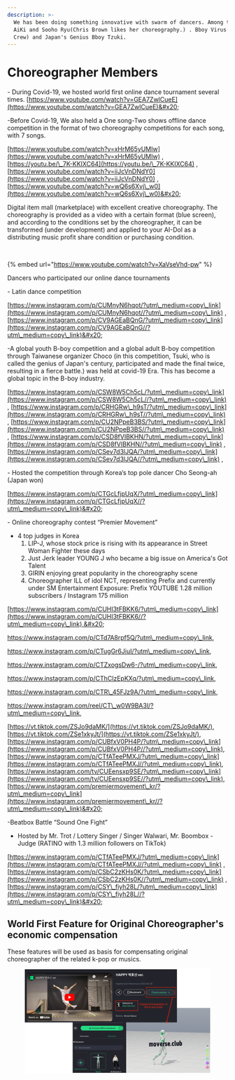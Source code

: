 ```yaml
---
description: >-
  We has been doing something innovative with swarm of dancers. Among them were
  AiKi and Sooho Ryu(Chris Brown likes her choreography.) . Bboy Virus (TIP
  Crew) and Japan's Genius Bboy Tzuki.
---
```


# Choreographer Members

&#x20; \- During Covid-19, we hosted world first online dance tournament several times. [https://www.youtube.com/watch?v=GEA7ZwlCueE](https://www.youtube.com/watch?v=GEA7ZwlCueE)&#x20;

&#x20; \-Before Covid-19, We also held a One song-Two shows offline dance competition in the format of two choreography competitions for each song, with 7 songs.

[https://www.youtube.com/watch?v=xHrM65yUMIw](https://www.youtube.com/watch?v=xHrM65yUMIw) , [https://youtu.be/\_7K-KKIXC64](https://youtu.be/\_7K-KKIXC64) , [https://www.youtube.com/watch?v=iiJcVnDNdY0](https://www.youtube.com/watch?v=iiJcVnDNdY0) , [https://www.youtube.com/watch?v=wQ6s6Xvj\_w0](https://www.youtube.com/watch?v=wQ6s6Xvj\_w0)&#x20;

&#x20;Digital item mall (marketplace) with excellent creative choreography. The choreography is provided as a video with a certain format (blue screen), and according to the conditions set by the choreographer, it can be transformed (under development) and applied to your AI-Dol as a distributing music profit share condition or purchasing condition.&#x20;

<figure><img src="../../../../.gitbook/assets/스크린샷 2023-05-02 오후 1.52.39.png" alt=""><figcaption></figcaption></figure>



{% embed url="https://www.youtube.com/watch?v=XaVseVhd-pw" %}

Dancers who participated our online dance tournaments

&#x20;\- Latin dance competition

&#x20;[https://www.instagram.com/p/CUMnyN6hqot/?utm\_medium=copy\_link](https://www.instagram.com/p/CUMnyN6hqot//?utm\_medium=copy\_link) ,  [https://www.instagram.com/p/CV9AGEaBQnG/?utm\_medium=copy\_link](https://www.instagram.com/p/CV9AGEaBQnG//?utm\_medium=copy\_link)&#x20;



\-A global youth B-boy competition and a global adult B-boy competition through Taiwanese organizer Choco (in this competition, Tsuki, who is called the genius of Japan's century, participated and made the final twice, resulting in a fierce battle.) was held at covid-19 Era.  This has become a global topic in the B-boy industry.

[https://www.instagram.com/p/CSW8W5Ch5cL/?utm\_medium=copy\_link](https://www.instagram.com/p/CSW8W5Ch5cL//?utm\_medium=copy\_link) , [https://www.instagram.com/p/CRHGRw\_h9sT/?utm\_medium=copy\_link](https://www.instagram.com/p/CRHGRw\_h9sT//?utm\_medium=copy\_link) , [https://www.instagram.com/p/CU2NPpeB3BS/?utm\_medium=copy\_link](https://www.instagram.com/p/CU2NPpeB3BS//?utm\_medium=copy\_link) , [https://www.instagram.com/p/CSD8fVIBKHN/?utm\_medium=copy\_link](https://www.instagram.com/p/CSD8fVIBKHN//?utm\_medium=copy\_link) , [https://www.instagram.com/p/CSev7d3lJQA/?utm\_medium=copy\_link](https://www.instagram.com/p/CSev7d3lJQA//?utm\_medium=copy\_link) ,&#x20;

&#x20;  \- Hosted the competition through Korea’s top pole dancer Cho Seong-ah (Japan won)

&#x20;   [https://www.instagram.com/p/CTGcLfjpUqX/?utm\_medium=copy\_link](https://www.instagram.com/p/CTGcLfjpUqX//?utm\_medium=copy\_link)&#x20;

&#x20;\- Online choreography contest “Premier Movement”

* 4 top judges in Korea
  1. LIP-J, whose stock price is rising with its appearance in Street Woman Fighter these days
  2. Just Jerk leader YOUNG J who became a big issue on America's Got Talent
  3. GIRIN enjoying great popularity in the choreography scene
  4. Choreographer ILL of idol NCT, representing Prefix and currently under SM Entertainment Exposure: Prefix YOUTUBE 1.28 million subscribers / Instagram 175 million

&#x20;      [https://www.instagram.com/p/CUHI3tFBKK6/?utm\_medium=copy\_link](https://www.instagram.com/p/CUHI3tFBKK6//?utm\_medium=copy\_link),&#x20;

&#x20;      https://www.instagram.com/p/CTd7A8rpf5Q/?utm\_medium=copy\_link,

&#x20;      https://www.instagram.com/p/CTugGr6JiuI/?utm\_medium=copy\_link,

&#x20;     https://www.instagram.com/p/CTZxogsDw6-/?utm\_medium=copy\_link,

&#x20;     https://www.instagram.com/p/CThClzEpKXq/?utm\_medium=copy\_link,

&#x20;     https://www.instagram.com/p/CTR\_45FJz9A/?utm\_medium=copy\_link,

&#x20;     https://www.instagram.com/reel/CT\_w0W9BA3l/?utm\_medium=copy\_link,

&#x20;    [https://vt.tiktok.com/ZSJo9daMK/](https://vt.tiktok.com/ZSJo9daMK/), [https://vt.tiktok.com/ZSe1xkyJt/](https://vt.tiktok.com/ZSe1xkyJt/),       [https://www.instagram.com/p/CUBfxV0PH4P/?utm\_medium=copy\_link](https://www.instagram.com/p/CUBfxV0PH4P//?utm\_medium=copy\_link),   [https://www.instagram.com/p/CTfATeePMXJ/?utm\_medium=copy\_link](https://www.instagram.com/p/CTfATeePMXJ//?utm\_medium=copy\_link), [https://www.instagram.com/tv/CUEensxp9SE/?utm\_medium=copy\_link](https://www.instagram.com/tv/CUEensxp9SE//?utm\_medium=copy\_link),  [https://www.instagram.com/premiermovement\_kr/?utm\_medium=copy\_link](https://www.instagram.com/premiermovement\_kr//?utm\_medium=copy\_link)&#x20;

\-Beatbox Battle “Sound One Fight”

* Hosted by Mr. Trot / Lottery Singer / Singer Walwari, Mr. Boombox -Judge (RATINO with 1.3 million followers on TikTok)

&#x20;[https://www.instagram.com/p/CTfATeePMXJ/?utm\_medium=copy\_link](https://www.instagram.com/p/CTfATeePMXJ//?utm\_medium=copy\_link) , [https://www.instagram.com/p/CSbC2zKHs0K/?utm\_medium=copy\_link](https://www.instagram.com/p/CSbC2zKHs0K//?utm\_medium=copy\_link) , [https://www.instagram.com/p/CSY\_fiyh28L/?utm\_medium=copy\_link](https://www.instagram.com/p/CSY\_fiyh28L//?utm\_medium=copy\_link)&#x20;

## World First Feature for Original Choreographer's economic compensation

&#x20;These features will be used as basis for compensating original choreographer of the related k-pop or musics.



<figure><img src="../../../../.gitbook/assets/image (5) (2).png" alt=""><figcaption></figcaption></figure>
